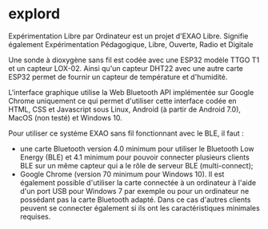 # explord
Expérimentation Libre par Ordinateur est un projet d'EXAO Libre. Signifie également Expérimentation Pédagogique, Libre, Ouverte, Radio et Digitale

Une sonde à dioxygène sans fil est codée avec une ESP32 modèle TTGO T1 et un capteur LOX-02. Ainsi qu'un capteur DHT22 avec une autre carte ESP32 permet de fournir un capteur de température et d'humidité.

L'interface graphique utilise la Web Bluetooth API implémentée sur Google Chrome uniquement ce qui permet d'utiliser cette interface codée en HTML, CSS et Javascript sous Linux, Android (à partir de Android 7.0), MacOS (non testé) et Windows 10.

Pour utiliser ce systéme EXAO sans fil fonctionnant avec le BLE, il faut :
- une carte Bluetooth version 4.0 minimum pour utiliser le Bluetooth Low Energy (BLE) et 4.1 minimum pour pouvoir connecter plusieurs clients BLE sur un même capteur qui a le rôle de serveur BLE (multi-connect);
- Google Chrome (version 70 minimum pour Windows 10).
Il est également possible d'utiliser la carte connectée à un ordinateur à l'aide d'un port USB pour Windows 7 par exemple ou pour un ordinateur ne possédant pas la carte Bluetooth adapté. Dans ce cas d'autres clients peuvent se connecter également si ils ont les caractéristiques minimales requises.
